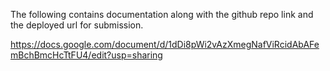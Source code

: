 The following contains documentation along with the github repo link and the deployed url for submission.


https://docs.google.com/document/d/1dDi8pWi2vAzXmegNafViRcidAbAFemBchBmcHcTtFU4/edit?usp=sharing